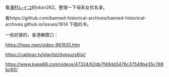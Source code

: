 看[澤村レイコ](http://sougouwiki.com/d/%df%b7%c2%bc%a5%ec%a5%a4%a5%b3)的oksn262。整理一下母系女优名录。

看https://github.com/banned-historical-archives/banned-historical-archives.github.io/issues/1614 下面的书。



一些好康的，香港嫩模口：

https://hsex.men/video-961935.htm

https://cableav.tv/playlist/dvpsuzs6isj/

https://www.kapp66.com/videos/47324/62db7f49dd3476c37549be35c788bc60/

